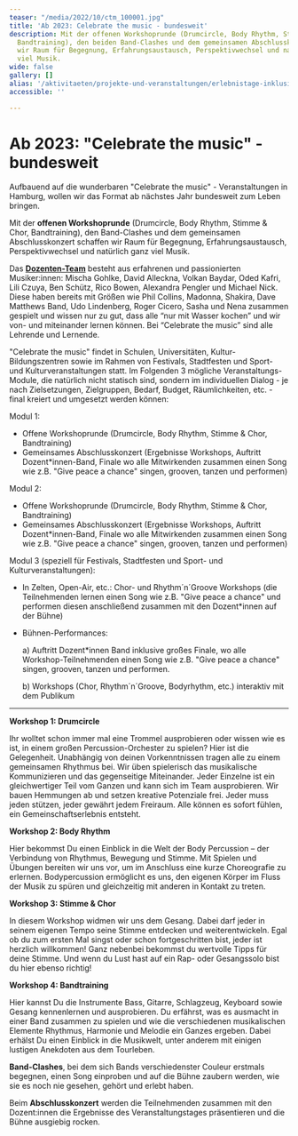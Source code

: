 ```yaml
---
teaser: "/media/2022/10/ctm_100001.jpg"
title: 'Ab 2023: Celebrate the music - bundesweit'
description: Mit der offenen Workshoprunde (Drumcircle, Body Rhythm, Stimme & Chor,
  Bandtraining), den beiden Band-Clashes und dem gemeinsamen Abschlusskonzert schaffen
  wir Raum für Begegnung, Erfahrungsaustausch, Perspektivwechsel und natürlich ganz
  viel Musik.
wide: false
gallery: []
alias: '/aktivitaeten/projekte-und-veranstaltungen/erlebnistage-inklusion-durch-musik/ab-2023-celebrate-the-music-bundesweit'
accessible: ''

---
```

# Ab 2023: "Celebrate the music" - bundesweit

Aufbauend auf die wunderbaren "Celebrate the music" - Veranstaltungen in Hamburg, wollen wir das Format ab nächstes Jahr bundesweit zum Leben bringen.

Mit der **offenen Workshoprunde** (Drumcircle, Body Rhythm, Stimme & Chor, Bandtraining), den Band-Clashes und dem gemeinsamen Abschlusskonzert schaffen wir Raum für Begegnung, Erfahrungsaustausch, Perspektivwechsel und natürlich ganz viel Musik.

Das [**Dozenten-Team**](https://www.grenzensindrelativ.de/aktivitaeten/projekte-und-veranstaltungen/erlebnistage-inklusion-durch-musik/dozenten-team-workshops) besteht aus erfahrenen und passionierten Musiker:innen: Mischa Gohlke, David Alleckna, Volkan Baydar, Oded Kafri, Lili Czuya, Ben Schütz, Rico Bowen, Alexandra Pengler und Michael Nick. Diese haben bereits mit Größen wie Phil Collins, Madonna, Shakira, Dave Matthews Band, Udo Lindenberg, Roger Cicero, Sasha und Nena zusammen gespielt und wissen nur zu gut, dass alle “nur mit Wasser kochen” und wir von- und miteinander lernen können. Bei “Celebrate the music” sind alle Lehrende und Lernende.

<video-gallery class="wide px-12 lg:px-24" name="celebrate-the-music"></video-gallery>

"Celebrate the music" findet in Schulen, Universitäten, Kultur- Bildungszentren sowie im Rahmen von Festivals, Stadtfesten und Sport- und Kulturveranstaltungen statt. Im Folgenden 3 mögliche Veranstaltungs-Module, die natürlich nicht statisch sind, sondern im individuellen Dialog - je nach Zielsetzungen, Zielgruppen, Bedarf, Budget, Räumlichkeiten, etc. - final kreiert und umgesetzt werden können:

Modul 1:

* Offene Workshoprunde (Drumcircle, Body Rhythm, Stimme & Chor, Bandtraining)
* Gemeinsames Abschlusskonzert (Ergebnisse Workshops, Auftritt Dozent*innen-Band, Finale wo alle Mitwirkenden zusammen einen Song wie z.B. "Give peace a chance" singen, grooven, tanzen und performen)

Modul 2:

* Offene Workshoprunde (Drumcircle, Body Rhythm, Stimme & Chor, Bandtraining)
* Gemeinsames Abschlusskonzert (Ergebnisse Workshops, Auftritt Dozent*innen-Band, Finale wo alle Mitwirkenden zusammen einen Song wie z.B. "Give peace a chance" singen, grooven, tanzen und performen)

Modul 3 (speziell für Festivals, Stadtfesten und Sport- und Kulturveranstaltungen):

* In Zelten, Open-Air, etc.: Chor- und Rhythm´n´Groove Workshops (die Teilnehmenden lernen einen Song wie z.B. "Give peace a chance" und performen diesen anschließend zusammen mit den Dozent*innen auf der Bühne)
* Bühnen-Performances:

  a) Auftritt Dozent*innen Band inklusive großes Finale, wo alle Workshop-Teilnehmenden einen Song wie z.B. "Give peace a chance" singen, grooven, tanzen und performen.

  b) Workshops (Chor, Rhythm´n´Groove, Bodyrhythm, etc.) interaktiv mit dem Publikum

***

**Workshop 1: Drumcircle**

Ihr wolltet schon immer mal eine Trommel ausprobieren oder wissen wie es ist, in einem großen Percussion-Orchester zu spielen? Hier ist die Gelegenheit. Unabhängig von deinen Vorkenntnissen tragen alle zu einem gemeinsamen Rhythmus bei. Wir üben spielerisch das musikalische Kommunizieren und das gegenseitige Miteinander. Jeder Einzelne ist ein gleichwertiger Teil vom Ganzen und kann sich im Team ausprobieren. Wir bauen Hemmungen ab und setzen kreative Potenziale frei. Jeder muss jeden stützen, jeder gewährt jedem Freiraum. Alle können es sofort fühlen, ein Gemeinschaftserlebnis entsteht.

**Workshop 2: Body Rhythm**

Hier bekommst Du einen Einblick in die Welt der Body Percussion – der Verbindung von Rhythmus, Bewegung und Stimme. Mit Spielen und Übungen bereiten wir uns vor, um im Anschluss eine kurze Choreografie zu erlernen. Bodypercussion ermöglicht es uns, den eigenen Körper im Fluss der Musik zu spüren und gleichzeitig mit anderen in Kontakt zu treten.

**Workshop 3: Stimme & Chor**

In diesem Workshop widmen wir uns dem Gesang. Dabei darf jeder in seinem eigenen Tempo seine Stimme entdecken und weiterentwickeln. Egal ob du zum ersten Mal singst oder schon fortgeschritten bist, jeder ist herzlich willkommen! Ganz nebenbei bekommst du wertvolle Tipps für deine Stimme. Und wenn du Lust hast auf ein Rap- oder Gesangssolo bist du hier ebenso richtig!

**Workshop 4: Bandtraining**

Hier kannst Du die Instrumente Bass, Gitarre, Schlagzeug, Keyboard sowie Gesang kennenlernen und ausprobieren. Du erfährst, was es ausmacht in einer Band zusammen zu spielen und wie die verschiedenen musikalischen Elemente Rhythmus, Harmonie und Melodie ein Ganzes ergeben. Dabei erhälst Du einen Einblick in die Musikwelt, unter anderem mit einigen lustigen Anekdoten aus dem Tourleben.

**Band-Clashes**, bei dem sich Bands verschiedenster Couleur erstmals begegnen, einen Song einproben und auf die Bühne zaubern werden, wie sie es noch nie gesehen, gehört und erlebt haben.

Beim **Abschlusskonzert** werden die Teilnehmenden zusammen mit den Dozent:innen die Ergebnisse des Veranstaltungstages präsentieren und die Bühne ausgiebig rocken.
